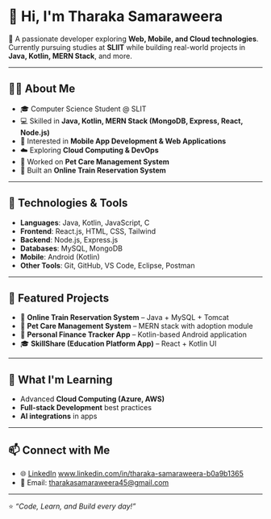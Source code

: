 # 👋 Hi, I'm Tharaka Samaraweera  

🚀 A passionate developer exploring **Web, Mobile, and Cloud technologies**.  
Currently pursuing studies at **SLIIT** while building real-world projects in **Java, Kotlin, MERN Stack**, and more.  

---

## 🧑‍💻 About Me
- 🎓 Computer Science Student @ SLIT  
- 💻 Skilled in **Java, Kotlin, MERN Stack (MongoDB, Express, React, Node.js)**  
- 📱 Interested in **Mobile App Development & Web Applications**  
- ☁️ Exploring **Cloud Computing & DevOps**  
- 🐾 Worked on **Pet Care Management System**  
- 🚂 Built an **Online Train Reservation System**  

---

## 🔧 Technologies & Tools
- **Languages**: Java, Kotlin, JavaScript, C  
- **Frontend**: React.js, HTML, CSS, Tailwind  
- **Backend**: Node.js, Express.js  
- **Databases**: MySQL, MongoDB  
- **Mobile**: Android (Kotlin)  
- **Other Tools**: Git, GitHub, VS Code, Eclipse, Postman  

---

## 📌 Featured Projects
- 🚂 **Online Train Reservation System** – Java + MySQL + Tomcat  
- 🐾 **Pet Care Management System** – MERN stack with adoption module  
- 📱 **Personal Finance Tracker App** – Kotlin-based Android application  
- 🎓 **SkillShare (Education Platform App)** – React + Kotlin UI  

---

## 🌱 What I'm Learning
- Advanced **Cloud Computing (Azure, AWS)**  
- **Full-stack Development** best practices  
- **AI integrations** in apps  

---

## 📫 Connect with Me
- 🌐 [LinkedIn](#) www.linkedin.com/in/tharaka-samaraweera-b0a9b1365  
- 📧 Email: tharakasamaraweera45@gmail.com  

---

⭐️ *“Code, Learn, and Build every day!”*  

